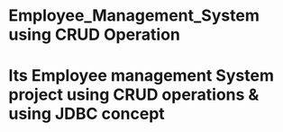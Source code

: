 # Employee_Management_System using CRUD Operation
<h1>Its Employee management System project using CRUD operations & using JDBC concept</h1>
